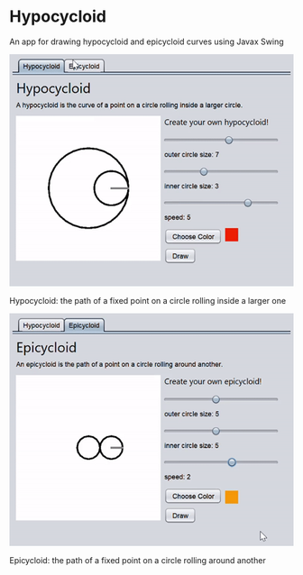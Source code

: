 # Hypocycloid
An app for drawing hypocycloid and epicycloid curves using Javax Swing

![hypocycloid preview](./preview/hypocycloid.gif)

Hypocycloid: the path of a fixed point on a circle rolling inside a larger one

![epicycloid preview](./preview/epicycloid.gif)

Epicycloid: the path of a fixed point on a circle rolling around another
